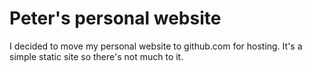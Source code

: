 # Peter's personal website

I decided to move my personal website to github.com for hosting.
It's a simple static site so there's not much to it.
